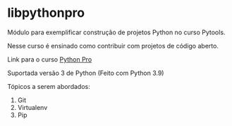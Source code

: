 # libpythonpro
Módulo para exemplificar construção de projetos Python no curso Pytools.

Nesse curso é ensinado como contribuir com projetos de código aberto.

Link para o curso [Python Pro](https://www.python.pro.br/)

Suportada versão 3 de Python (Feito com Python 3.9)

Tópicos a serem abordados:
 1. Git
 2. Virtualenv
 3. Pip